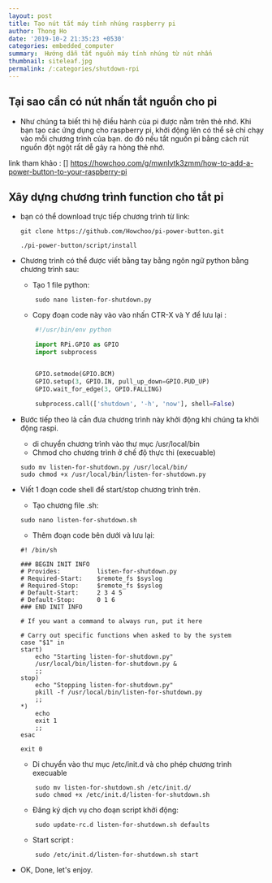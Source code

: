 ```yaml
---
layout: post
title: Tạo nút tắt máy tính nhúng raspberry pi
author: Thong Ho
date: '2019-10-2 21:35:23 +0530'
categories: embedded_computer
summary:  Hướng dẫn tắt nguồn máy tính nhúng từ nút nhấn
thumbnail: siteleaf.jpg
permalink: /:categories/shutdown-rpi
---
```


## Tại sao cần có nút nhấn tắt nguồn cho pi
- Như chúng ta biết thì hệ điều hành của pi được nằm trên thẻ nhớ. Khi bạn tạo các ứng dụng cho raspberry pi, khởi động lên có thể sẽ chỉ chạy vào mỗi chương trình của bạn. do đó nếu tắt nguồn pi bằng cách rút nguồn đột ngột rất dễ gây ra hỏng thẻ nhớ. 

link tham khảo :
[] https://howchoo.com/g/mwnlytk3zmm/how-to-add-a-power-button-to-your-raspberry-pi

## Xây dựng chương trình function cho tắt pi
- bạn có thể download trực tiếp chương trình từ link:
    ```
    git clone https://github.com/Howchoo/pi-power-button.git

    ./pi-power-button/script/install

    ```

- Chương trình có thể được viết bằng tay bằng ngôn ngữ python bằng chương trình sau:
    - Tạo 1 file python:
    ```
        sudo nano listen-for-shutdown.py
    ```
    - Copy đoạn code này vào vào nhấn CTR-X và Y để lưu lại :
    ```python
        #!/usr/bin/env python

        import RPi.GPIO as GPIO
        import subprocess


        GPIO.setmode(GPIO.BCM)
        GPIO.setup(3, GPIO.IN, pull_up_down=GPIO.PUD_UP)
        GPIO.wait_for_edge(3, GPIO.FALLING)

        subprocess.call(['shutdown', '-h', 'now'], shell=False)
    ```
- Bước tiếp theo là cần đưa chương trình này khởi động khi chúng ta khởi động raspi.
    -  di chuyển chương trình vào thư mục /usr/local/bin
    - Chmod cho chương trình ở chế độ thực thi (execuable)
    ```
    sudo mv listen-for-shutdown.py /usr/local/bin/
    sudo chmod +x /usr/local/bin/listen-for-shutdown.py
    ```
- Viết 1 đoạn code shell để start/stop chương trình trên. 
    - Tạo chương file .sh:

    ```
    sudo nano listen-for-shutdown.sh
    ```
    - Thêm đoạn code bên dưới và lưu lại:

    ```
    #! /bin/sh

    ### BEGIN INIT INFO
    # Provides:          listen-for-shutdown.py
    # Required-Start:    $remote_fs $syslog
    # Required-Stop:     $remote_fs $syslog
    # Default-Start:     2 3 4 5
    # Default-Stop:      0 1 6
    ### END INIT INFO

    # If you want a command to always run, put it here

    # Carry out specific functions when asked to by the system
    case "$1" in
    start)
        echo "Starting listen-for-shutdown.py"
        /usr/local/bin/listen-for-shutdown.py &
        ;;
    stop)
        echo "Stopping listen-for-shutdown.py"
        pkill -f /usr/local/bin/listen-for-shutdown.py
        ;;
    *)
        echo 
        exit 1
        ;;
    esac

    exit 0

    ```

    - Di chuyển vào thư mục /etc/init.d  và cho phép chương trình execuable
    ```
        sudo mv listen-for-shutdown.sh /etc/init.d/
        sudo chmod +x /etc/init.d/listen-for-shutdown.sh
    ```
    
    - Đăng ký dịch vụ cho đoạn script khởi động:
    ```
        sudo update-rc.d listen-for-shutdown.sh defaults
    ```

    - Start script :
    ```
        sudo /etc/init.d/listen-for-shutdown.sh start
    ```

- OK, Done, let's enjoy.